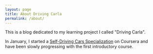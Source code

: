 ```yaml
---
layout: page
title: About Driving Carla
permalink: /about/
---
```


This is a blog dedicated to my learning project I called "Driving Carla". 

In January, I started a [Self-Driving Cars Specialization][coursera-link] on Coursera and have been slowly progressing with the first introductory course. 

[coursera-link]: https://www.coursera.org/specializations/self-driving-cars